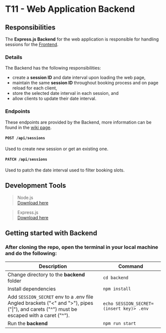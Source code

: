 # T11 - Web Application Backend

## Responsibilities

The **Express.js Backend** for the web application is responsible for handling sessions
for the [Frontend](../frontend/README.md).

### Details

The Backend has the following responsibilities:

- create a **session ID** and date interval upon loading the web page,
- maintain the same **session ID** throughout booking process and on page reload for each client,
- store the selected date interval in each session, and
- allow clients to update their date interval.

### Endpoints

These endpoints are provided by the Backend, more information can be found in the
[wiki page](https://git.chalmers.se/courses/dit355/dit356-2022/t-11/t11-web-application/-/wikis/Express-Backend#api-endpoints).

#### `POST /api/sessions`

Used to create new session or get an existing one.

#### `PATCH /api/sessions`

Used to patch the date interval used to filter booking slots.

## Development Tools

> Node.js <br> [Download here](https://nodejs.org/en/)

> Express.js <br> [Download here](https://expressjs.com/)


## Getting started with Backend

### After cloning the repo, open the terminal in your local machine and do the following:

| Description                                                                                                                                       | Command                                  |
|---------------------------------------------------------------------------------------------------------------------------------------------------|------------------------------------------|
| Change directory to the **backend** folder                                                                                                        | `cd backend`                             |
| Install dependencies                                                                                                                              | `npm install`                            |
| Add `SESSION_SECRET` env to a .env file<br/>Angled brackets ("<" and ">"), pipes ("&#124;"), and carets ("^") must be escaped with a caret ("^"). | `echo SESSION_SECRET=(insert key)> .env` |
| Run the **backend**                                                                                                                               | `npm run start`                          |